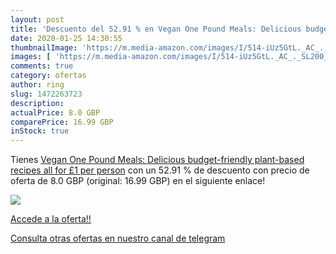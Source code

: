 ```yaml
---
layout: post
title: 'Descuento del 52.91 % en Vegan One Pound Meals: Delicious budget-'
date: 2020-01-25 14:30:55
thumbnailImage: 'https://m.media-amazon.com/images/I/514-iUz5GtL._AC_._SL200_.jpg'
images: [ 'https://m.media-amazon.com/images/I/514-iUz5GtL._AC_._SL200_.jpg' ]
comments: true
category: ofertas
author: ring
slug: 1472263723
description:
actualPrice: 8.0 GBP
comparePrice: 16.99 GBP
inStock: true
---
```


Tienes [Vegan One Pound Meals: Delicious budget-friendly plant-based recipes all for £1 per person](https://www.amazon.com/dp/1472263723/?tag=redken08-20) con un 52.91 % de descuento con precio de oferta de 8.0 GBP (original: 16.99 GBP) en el siguiente enlace!

[![](https://m.media-amazon.com/images/I/514-iUz5GtL._AC_._SL200_.jpg)](https://www.amazon.com/dp/1472263723/?tag=redken08-20)

[Accede a la oferta!!](https://www.amazon.com/dp/1472263723/?tag=redken08-20)

[Consulta otras ofertas en nuestro canal de telegram](https://t.me/s/ofertas25)
